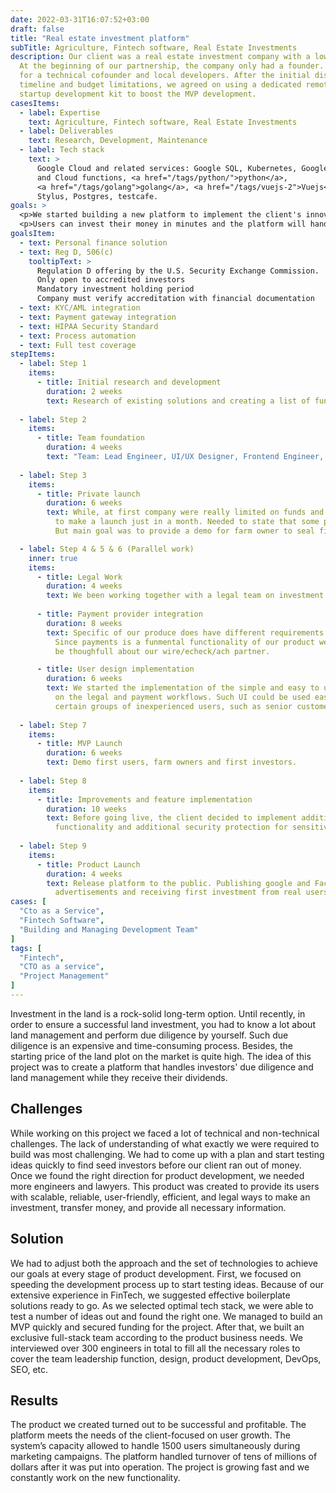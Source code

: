 ```yaml
---
date: 2022-03-31T16:07:52+03:00
draft: false
title: "Real estate investment platform"
subTitle: Agriculture, Fintech software, Real Estate Investments
description: Our client was a real estate investment company with a low minimum investment. 
  At the beginning of our partnership, the company only had a founder. The founder was looking 
  for a technical cofounder and local developers. After the initial discussion about the 
  timeline and budget limitations, we agreed on using a dedicated remote team and our 
  startup development kit to boost the MVP development.
casesItems:
  - label: Expertise
    text: Agriculture, Fintech software, Real Estate Investments
  - label: Deliverables
    text: Research, Development, Maintenance
  - label: Tech stack
    text: >
      Google Cloud and related services: Google SQL, Kubernetes, Google build, 
      and Cloud functions, <a href="/tags/python/">python</a>, 
      <a href="/tags/golang">golang</a>, <a href="/tags/vuejs-2">Vuejs</a>, 
      Stylus, Postgres, testcafe.
goals: >
  <p>We started building a new platform to implement the client's innovative land market ideas. Traditional land investment is a cumbersome, expensive, and time-consuming process. The purpose of the new platform is to provide users with the possibility to invest in land plots at a minimum price of $5000.</p>
  <p>Users can invest their money in minutes and the platform will handle it all: real estate management, paperwork, and payments. On top of that, a due diligence process and all the legal work could also be handled via the platform. The approximate return on the investment was expected at the level of 9-12%.</p>
goalsItem:
  - text: Personal finance solution
  - text: Reg D, 506(c)
    tooltipText: >
      Regulation D offering by the U.S. Security Exchange Commission.
      Only open to accredited investors
      Mandatory investment holding period
      Company must verify accreditation with financial documentation
  - text: KYC/AML integration
  - text: Payment gateway integration
  - text: HIPAA Security Standard
  - text: Process automation
  - text: Full test coverage
stepItems:
  - label: Step 1
    items:
      - title: Initial research and development
        duration: 2 weeks
        text: Research of existing solutions and creating a list of functionalities as per the client’s needs
  
  - label: Step 2
    items:
      - title: Team foundation
        duration: 4 weeks
        text: "Team: Lead Engineer, UI/UX Designer, Frontend Engineer, Backend Engineer"
  
  - label: Step 3
    items:
      - title: Private launch
        duration: 6 weeks
        text: While, at first company were really limited on funds and time, and our team executed a plan 
          to make a launch just in a month. Needed to state that some part of functionality were staged for a demo. 
          But main goal was to provide a demo for farm owner to seal first and vital deals to move forward.

  - label: Step 4 & 5 & 6 (Parallel work)
    inner: true
    items:
      - title: Legal Work
        duration: 4 weeks
        text: We been working together with a legal team on investment process
      
      - title: Payment provider integration
        duration: 8 weeks
        text: Specific of our produce does have different requirements on the payments provider. 
          Since payments is a funmental functionality of our product we have to 
          be thoughfull about our wire/echeck/ach partner.

      - title: User design implementation
        duration: 6 weeks
        text: We started the implementation of the simple and easy to use UI based 
          on the legal and payment workflows. Such UI could be used easily by 
          certain groups of inexperienced users, such as senior customers.
  
  - label: Step 7
    items:
      - title: MVP Launch
        duration: 6 weeks
        text: Demo first users, farm owners and first investors.
  
  - label: Step 8
    items:
      - title: Improvements and feature implementation
        duration: 10 weeks
        text: Before going live, the client decided to implement additional 
          functionality and additional security protection for sensitive user data
  
  - label: Step 9
    items:
      - title: Product Launch
        duration: 4 weeks
        text: Release platform to the public. Publishing google and Facebook 
          advertisements and receiving first investment from real users which come from advertisement.
cases: [
  "Cto as a Service",
  "Fintech Software",
  "Building and Managing Development Team"
]
tags: [
  "Fintech",
  "CTO as a service",
  "Project Management"
]
---
```


Investment in the land is a rock-solid long-term option. Until recently, in order to ensure a successful land investment, you had to know a lot about land management and perform due diligence by yourself. Such due diligence is an expensive and time-consuming process. Besides, the starting price of the land plot on the market is quite high. The idea of this project was to create a platform that handles investors' due diligence and land management while they receive their dividends.

## Challenges

While working on this project we faced a lot of technical and non-technical challenges. The lack of understanding of what exactly we were required to build was most challenging. We had to come up with a plan and start testing ideas quickly to find seed investors before our client ran out of money. Once we found the right direction for product development, we needed more engineers and lawyers. This product was created to provide its users with scalable, reliable, user-friendly, efficient, and legal ways to make an investment, transfer money, and provide all necessary information.

## Solution

We had to adjust both the approach and the set of technologies to achieve our goals at every stage of product development. First, we focused on speeding the development process up to start testing ideas. Because of our extensive experience in FinTech, we suggested effective boilerplate solutions ready to go. As we selected optimal tech stack, we were able to test a number of ideas out and found the right one. We managed to build an MVP quickly and secured funding for the project. After that, we built an exclusive full-stack team according to the product business needs.
We interviewed over 300 engineers in total to fill all the necessary roles to cover the team leadership function, design, product development, DevOps, SEO, etc.

## Results

The product we created turned out to be successful and profitable. The platform meets the needs of the client-focused on user growth. The system’s capacity allowed to handle 1500 users simultaneously during marketing campaigns. The platform handled turnover of tens of millions of dollars after it was put into operation.
The project is growing fast and we constantly work on the new functionality.

